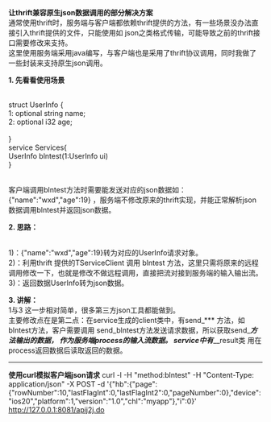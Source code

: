 **让thrift兼容原生json数据调用的部分解决方案**
<br/>通常使用thrift时，服务端与客户端都依赖thrift提供的方法，有一些场景没办法直接引入thrift提供的文件，只能使用如 json之类格式传输，可能导致之前的thrift接口需要修改来支持。
<br/>这里使用服务端采用java编写，与客户端也是采用了thrift协议调用，同时我做了一些封装来支持原生json调用。

**1. 先看看使用场景**

<br/>		struct  UserInfo {
<br/>			1: optional string   name; 
<br/>			2: optional i32 	 age; 	   
<br/>		}
<br/>		service Services{
<br/>            UserInfo   blntest(1:UserInfo ui)
<br/>        }		
		
<br/>		客户端调用blntest方法时需要能发送对应的json数据如： {"name":"wxd","age":19}  ，服务端不修改原来的thrift实现，并能正常解析json数据调用blntest并返回json数据。
		
**2. 思路：**

<br/>1)：{"name":"wxd","age":19}转为对应的UserInfo请求对象。
<br/>2)：利用thrift 提供的TServiceClient 调用 blntest 方法，这里只需将原来的远程调用修改一下，也就是修改不做远程调用，直接把流对接到服务端的输入输出流。
<br/>3)：返回数据UserInfo转为json数据。
				
				
**3. 讲解：**
<br/>1与3 这一步相对简单，很多第三方json工具都能做到。
<br/>主要修改点在是第二点：在service生成的client类中，有send_*** 方法，如blntest方法，客户需要调用 send_blntest方法发送请求数据，所以获取send_***方法输出的数据，
作为服务端process的输入流数据。
service中有***__result类 用在process返回数据后读取返回的数据。

***
**使用curl模拟客户端json请求**
curl -l -H "method:blntest" -H "Content-Type: application/json" -X POST -d '{"hb":{"page":{"rowNumber":10,"lastFlagInt":0,"lastFlagInt2":0,"pageNumber":0},"device":"ios20","platform":1,"version":"1.0","chl":"myapp"},"i":0}' http://127.0.0.1:8081/apij2j.do


